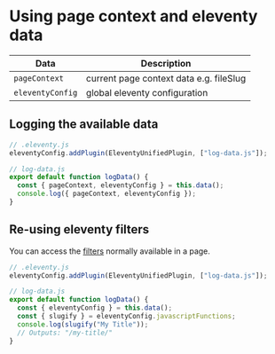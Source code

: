 # Using page context and eleventy data

| Data             | Description                             |
| ---------------- | --------------------------------------- |
| `pageContext`    | current page context data e.g. fileSlug |
| `eleventyConfig` | global eleventy configuration           |

## Logging the available data

```javascript
// .eleventy.js
eleventyConfig.addPlugin(EleventyUnifiedPlugin, ["log-data.js"]);
```

```javascript
// log-data.js
export default function logData() {
  const { pageContext, eleventyConfig } = this.data();
  console.log({ pageContext, eleventyConfig });
}
```

## Re-using eleventy filters

You can access the [filters](https://www.11ty.dev/docs/filters/) normally available in a page.

```javascript
// .eleventy.js
eleventyConfig.addPlugin(EleventyUnifiedPlugin, ["log-data.js"]);
```

```javascript
// log-data.js
export default function logData() {
  const { eleventyConfig } = this.data();
  const { slugify } = eleventyConfig.javascriptFunctions;
  console.log(slugify("My Title"));
  // Outputs: "/my-title/"
}
```
